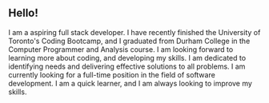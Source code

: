 ## Hello!

I am a aspiring full stack developer. I have recently finished the University of Toronto's Coding Bootcamp, and I graduated from Durham College in the Computer Programmer and Analysis course. I am looking forward to learning more about coding, and developing my skills. I am dedicated to identifying needs and delivering effective solutions to all problems. I am currently looking for a full-time position in the field of software development. I am a quick learner, and I am always looking to improve my skills.


